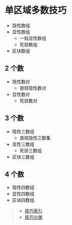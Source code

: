 # 单区域多数技巧

- 隐性数组
- 显性数组
  - 一般显性数组
  - 死锁数组
- 区块数组

## 2 个数
- 隐性数对
  - 直观隐性数对
- 显性数对
  - 死锁数对

## 3 个数
- 隐性三数组
  - 直观隐性三数集
- 显性三数组
  - 死锁三数组
- 区块三数组
    
## 4 个数
- 隐性四数组
- 显性四数组
- 区块四数组

> - [技巧索引](../../../README.md)
> - [技巧分类](../../README.md)
